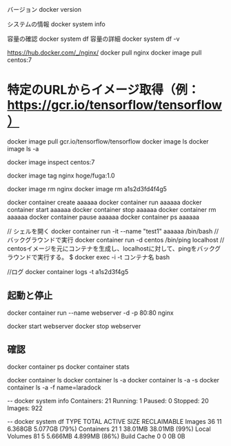 バージョン
docker version

システムの情報
docker system info

容量の確認
docker system df
容量の詳細
docker system df -v


https://hub.docker.com/_/nginx/
docker pull nginx
docker image pull centos:7
# 特定のURLからイメージ取得（例：https://gcr.io/tensorflow/tensorflow）
docker image pull gcr.io/tensorflow/tensorflow
docker image ls
docker image ls -a

docker image inspect centos:7

docker image tag nginx hoge/fuga:1.0

docker image rm nginx
docker image rm a1s2d3fd4f4g5


docker container create aaaaaa
docker container run aaaaaa
docker container start aaaaaa
docker container stop aaaaaa
docker container rm aaaaaa
docker container pause aaaaaa
docker container ps aaaaaa

// シェルを開く
docker container run -it --name "test1" aaaaaa /bin/bash
// バックグラウンドで実行
docker container run -d centos /bin/ping localhost
	// centosイメージを元にコンテナを生成し、localhostに対して、pingをバックグラウンドで実行する。
$ docker exec -i -t コンテナ名 bash


//ログ
docker container logs -t a1s2d3f4g5

## 起動と停止
docker container run --name webserver -d -p 80:80 nginx

docker start webserver
docker stop webserver

## 確認
docker container ps
docker container stats

docker container ls
docker container ls -a
docker container ls -a -s
docker container ls -a -f name=laradock

--
docker system info
Containers: 21
 Running: 1
 Paused: 0
 Stopped: 20
Images: 922

--
docker system df
TYPE                TOTAL               ACTIVE              SIZE                RECLAIMABLE
Images              36                  11                  6.368GB             5.077GB (79%)
Containers          21                  1                   38.01MB             38.01MB (99%)
Local Volumes       81                  5                   5.666MB             4.899MB (86%)
Build Cache         0                   0                   0B                  0B

